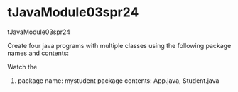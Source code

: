 # tJavaModule03spr24
tJavaModule03spr24

Create four java programs with multiple classes using the following package names and contents:

Watch the 
1) package name: mystudent
   package contents: App.java, Student.java

